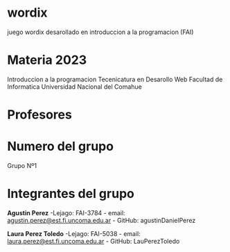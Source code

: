 # wordix
juego wordix desarollado en introduccion a la programacion (FAI)

# Materia 2023
Introduccion a la programacion 
Tecenicatura en Desarollo Web
Facultad de Informatica
Universidad Nacional del Comahue

# Profesores

# Numero del grupo
Grupo Nº1

# Integrantes del grupo

 **Agustin Perez** -Lejago: FAI-3784 - email: agustin.perez@est.fi.uncoma.edu.ar - GitHub: agustinDanielPerez
 
 **Laura Perez Toledo** -Lejago: FAI-5038 - email: laura.perez@est.fi.uncoma.edu.ar - GitHub: LauPerezToledo
